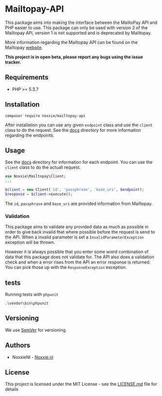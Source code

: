 # Mailtopay-API

This package aims into making the interface between the MailtoPay API and PHP easier to use. This package can only be used with version 2 of the Mailtopay APi, version 1 is not supported and is deprecated by Mailtopay.

More information regarding the Mailtopay API can be found on the Mailtopay [website](https://mailtopay.nl).

**This project is in open beta, please report any bugs using the issue tracker.**

## Requirements

* PHP >= 5.3.7

## Installation
```
composer require noxxie/mailtopay-api
```

After installation you can use any given `endpoint` class and use the `client` class to do the request.
See the [docs](docs/) directory for more information regarding the endpoints.

## Usage

See the [docs](docs/) directory for information for each endpoint. You can use the `client` class to do the actuall request.
````php
use Noxxie\Mailtopay\Client;
...

$client = new Client('id', 'passphrase', 'base_uri', $endpoint);
$response = $client->execute();
````

The `id`, `passphrase` and `base_uri` are provided information from Mailtopay.

### Validation

This package aims to validate any provided data as much as possible in order to give back invalid that where possible before the request is send to the API. When a invalid parameter is set a `InvalidParameterException` exception will be thrown.

However it is always possible that you enter some wierd combination of data that this package does not validate for. The API also does a validation check and when a error rises from the API an error response is returned. You can pick those up with the `ResponseException` exception.

## tests

Running tests with `phpunit`
```
.\vendor\bin\phpunit
```

## Versioning

We use [SemVer](http://semver.org/) for versioning.

## Authors

* NoxxieNl -  [Noxxie.nl](https://noxxie.nl/)

## License

This project is licensed under the MIT License - see the [LICENSE.md](LICENSE.md) file for details
